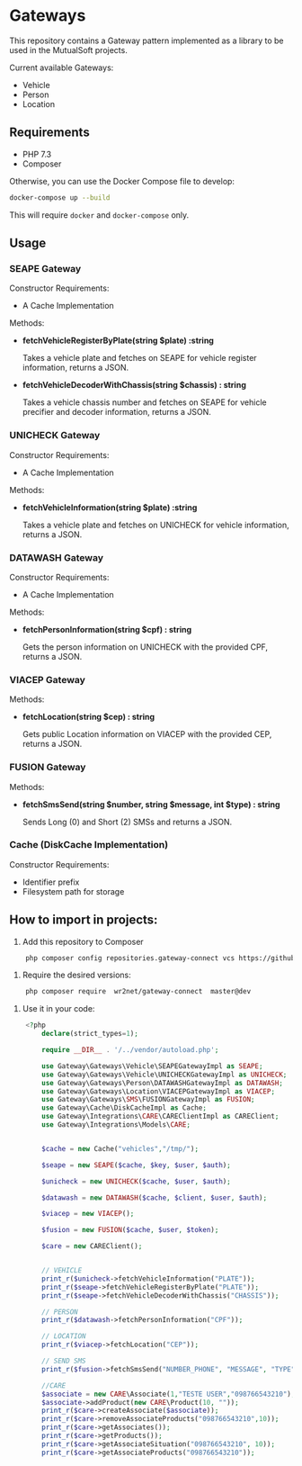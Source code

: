 # Gateways

This repository contains a Gateway pattern implemented as a library to be used in the MutualSoft projects.

Current available Gateways:
 - Vehicle
 - Person
 - Location

## Requirements
- PHP 7.3
- Composer

Otherwise, you can use the Docker Compose file to develop:
```bash
docker-compose up --build
```
This will require `docker` and `docker-compose` only.

## Usage

### SEAPE Gateway

Constructor Requirements:
- A Cache Implementation

Methods:

- **fetchVehicleRegisterByPlate(string $plate) :string**

    Takes a vehicle plate and fetches on SEAPE for vehicle register information, returns a JSON.

- **fetchVehicleDecoderWithChassis(string $chassis) : string**
    
    Takes a vehicle chassis number and fetches on SEAPE for vehicle precifier and decoder information, returns a JSON.

### UNICHECK Gateway

Constructor Requirements:
- A Cache Implementation

Methods:

- **fetchVehicleInformation(string $plate) :string**

    Takes a vehicle plate and fetches on UNICHECK for vehicle information, returns a JSON.

### DATAWASH Gateway

Constructor Requirements:
- A Cache Implementation

Methods:
- **fetchPersonInformation(string $cpf) : string**

    Gets the person information on UNICHECK with the provided CPF, returns a JSON.


### VIACEP Gateway

Methods:
- **fetchLocation(string $cep) : string**

    Gets public Location information on VIACEP with the provided CEP, returns a JSON.


### FUSION Gateway

Methods:
- **fetchSmsSend(string $number, string $message, int $type) : string**

    Sends Long (0) and Short (2) SMSs and returns a JSON.


### Cache (DiskCache Implementation)
Constructor Requirements:
- Identifier prefix
- Filesystem path for storage


## How to import in projects:

1. Add this repository to Composer
```bash
    php composer config repositories.gateway-connect vcs https://github.com/wr2net/gateway-connect.git
```

1. Require the desired versions:
```bash
    php composer require  wr2net/gateway-connect  master@dev
```

1. Use it in your code:
```php
    <?php
        declare(strict_types=1);

        require __DIR__ . '/../vendor/autoload.php';

        use Gateway\Gateways\Vehicle\SEAPEGatewayImpl as SEAPE;
        use Gateway\Gateways\Vehicle\UNICHECKGatewayImpl as UNICHECK;
        use Gateway\Gateways\Person\DATAWASHGatewayImpl as DATAWASH;
        use Gateway\Gateways\Location\VIACEPGatewayImpl as VIACEP;
        use Gateway\Gateways\SMS\FUSIONGatewayImpl as FUSION;
        use Gateway\Cache\DiskCacheImpl as Cache;
        use Gateway\Integrations\CARE\CAREClientImpl as CAREClient;
        use Gateway\Integrations\Models\CARE;


        $cache = new Cache("vehicles","/tmp/");

        $seape = new SEAPE($cache, $key, $user, $auth);

        $unicheck = new UNICHECK($cache, $user, $auth);

        $datawash = new DATAWASH($cache, $client, $user, $auth);

        $viacep = new VIACEP();

        $fusion = new FUSION($cache, $user, $token);

        $care = new CAREClient();


        // VEHICLE
        print_r($unicheck->fetchVehicleInformation("PLATE"));
        print_r($seape->fetchVehicleRegisterByPlate("PLATE"));
        print_r($seape->fetchVehicleDecoderWithChassis("CHASSIS"));

        // PERSON
        print_r($datawash->fetchPersonInformation("CPF"));

        // LOCATION
        print_r($viacep->fetchLocation("CEP"));

        // SEND SMS
        print_r($fusion->fetchSmsSend("NUMBER_PHONE", "MESSAGE", "TYPE"));

        //CARE
        $associate = new CARE\Associate(1,"TESTE USER","098766543210");
        $associate->addProduct(new CARE\Product(10, ""));
        print_r($care->createAssociate($associate));
        print_r($care->removeAssociateProducts("098766543210",10));
        print_r($care->getAssociates());
        print_r($care->getProducts());
        print_r($care->getAssociateSituation("098766543210", 10));
        print_r($care->getAssociateProducts("098766543210"));

```